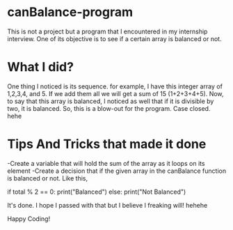 # canBalance-program
This is not a project but a program that I encountered in my internship interview. 
One of its objective is to see if a certain array is balanced or not.

# What I did?
One thing I noticed is its sequence. for example, I have this integer array of 1,2,3,4, and 5. If we add them all we will get a sum of 15 (1+2+3+4+5). Now, to say that this array is balanced, I noticed as well that if it is divisible by two, it is balanced. So, this is a blow-out for the program. Case closed. hehe 

# Tips And Tricks that made it done
-Create a variable that will hold the sum of the array as it loops on its element
-Create a decision that if the given array in the canBalance function is balanced or not. Like this, 

if total % 2 == 0:
  print("Balanced")
else:
  print("Not Balanced")
  
It's done. I hope I passed with that but I believe I freaking will! hehehe 

Happy Coding!

